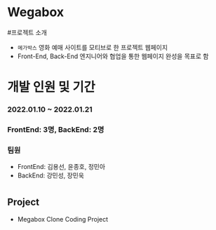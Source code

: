 # Wegabox

#프로젝트 소개
- `메가박스` 영화 예매 사이트를 모티브로 한 프로젝트 웹페이지
- Front-End, Back-End 엔지니어와 협업을 통한 웹페이지 완성을 목표로 함

# 개발 인원 및 기간
### 2022.01.10 ~ 2022.01.21
### FrontEnd: 3명, BackEnd: 2명
### 팀원
- FrontEnd: 김용선, 윤종호, 정민아
- BackEnd: 강민성, 장민욱

# 
## Project

- Megabox Clone Coding Project
